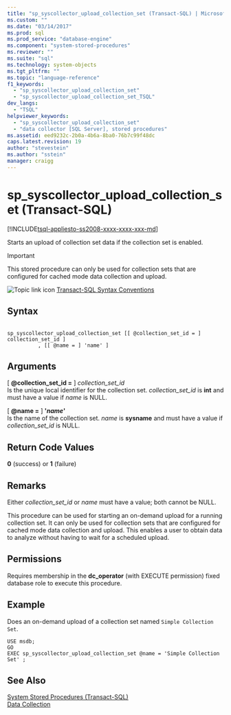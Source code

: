 ```yaml
---
title: "sp_syscollector_upload_collection_set (Transact-SQL) | Microsoft Docs"
ms.custom: ""
ms.date: "03/14/2017"
ms.prod: sql
ms.prod_service: "database-engine"
ms.component: "system-stored-procedures"
ms.reviewer: ""
ms.suite: "sql"
ms.technology: system-objects
ms.tgt_pltfrm: ""
ms.topic: "language-reference"
f1_keywords: 
  - "sp_syscollector_upload_collection_set"
  - "sp_syscollector_upload_collection_set_TSQL"
dev_langs: 
  - "TSQL"
helpviewer_keywords: 
  - "sp_syscollector_upload_collection_set"
  - "data collector [SQL Server], stored procedures"
ms.assetid: eed9232c-2b0a-4b6a-8ba0-76b7c99f48dc
caps.latest.revision: 19
author: "stevestein"
ms.author: "sstein"
manager: craigg
---
```

# sp_syscollector_upload_collection_set (Transact-SQL)
[!INCLUDE[tsql-appliesto-ss2008-xxxx-xxxx-xxx-md](../../includes/tsql-appliesto-ss2008-xxxx-xxxx-xxx-md.md)]

  Starts an upload of collection set data if the collection set is enabled.  
  
> [!IMPORTANT]  
>  This stored procedure can only be used for collection sets that are configured for cached mode data collection and upload.  
  
 ![Topic link icon](../../database-engine/configure-windows/media/topic-link.gif "Topic link icon") [Transact-SQL Syntax Conventions](../../t-sql/language-elements/transact-sql-syntax-conventions-transact-sql.md)  
  
## Syntax  
  
```  
  
sp_syscollector_upload_collection_set [[ @collection_set_id = ] collection_set_id ]  
          , [[ @name = ] 'name' ]   
```  
  
## Arguments  
 [ **@collection_set_id =** ] *collection_set_id*  
 Is the unique local identifier for the collection set. *collection_set_id* is **int** and must have a value if *name* is NULL.  
  
 [ **@name =** ] **'***name***'**  
 Is the name of the collection set. *name* is **sysname** and must have a value if *collection_set_id* is NULL.  
  
## Return Code Values  
 **0** (success) or **1** (failure)  
  
## Remarks  
 Either *collection_set_id* or *name* must have a value; both cannot be NULL.  
  
 This procedure can be used for starting an on-demand upload for a running collection set. It can only be used for collection sets that are configured for cached mode data collection and upload. This enables a user to obtain data to analyze without having to wait for a scheduled upload.  
  
## Permissions  
 Requires membership in the **dc_operator** (with EXECUTE permission) fixed database role to execute this procedure.  
  
## Example  
 Does an on-demand upload of a collection set named `Simple Collection Set`.  
  
```  
USE msdb;  
GO  
EXEC sp_syscollector_upload_collection_set @name = 'Simple Collection Set' ;  
```  
  
## See Also  
 [System Stored Procedures &#40;Transact-SQL&#41;](../../relational-databases/system-stored-procedures/system-stored-procedures-transact-sql.md)   
 [Data Collection](../../relational-databases/data-collection/data-collection.md)  
  
  
